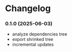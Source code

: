 # Changelog

### 0.1.0 (2025-06-03)

- analyze dependencies tree
- export shrinked tree
- incremental updates
